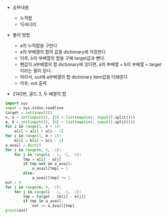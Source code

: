 - 공부내용
	- 누적합
	- 딕셔너리

- 풀이 방법
	- a의 누적합을 구한다
	- a의 부배열의 합의 값을 dictionary에 저장한다
	- 이후, b의 부배열의 합을 구해 target값과 뺀다.
	- 뺀값이 a부배열의 합 dictionary에 있다면, a의 부배열 + b의 부배열 = target이라는 말이 된다.
	- 따라서, out에 a부배열의 합 dictionary item값을 더해준다
	- 이후, out 출력

- 2143번, 골드 3, 두 배열의 합
``` python
import sys
input = sys.stdin.readline
target = int(input())
n, a = int(input()), [0] + list(map(int, input().split()))
m, b = int(input()), [0] + list(map(int, input().split()))
for i in range(1, n + 1):
    a[i] = a[i] + a[i - 1]
for i in range(1, m + 1):
    b[i] = b[i] + b[i - 1]
a_avail = dict()
for i in range(n, 0, -1):
    for j in range(i - 1, -1, -1):
        tmp = a[i] - a[j]
        if tmp not in a_avail:
            a_avail[tmp] = 1
        else:
            a_avail[tmp] += 1
out = 0
for i in range(m, 0, -1):
    for j in range(i - 1, -1, -1):
        tmp = target - (b[i] - b[j])
        if tmp in a_avail:
            out += a_avail[tmp]
print(out)
```
